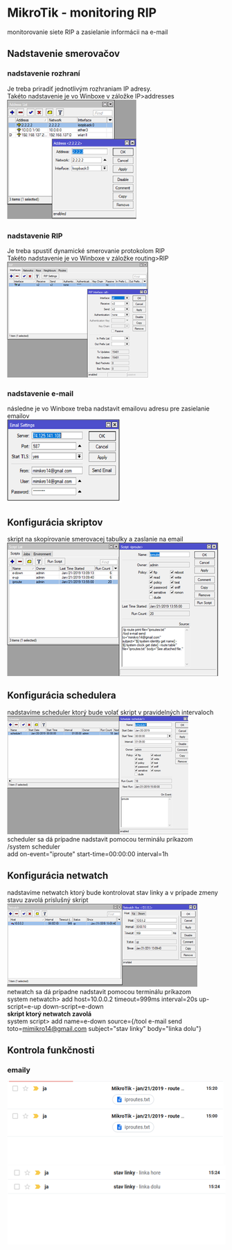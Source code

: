 # MikroTik - monitoring RIP 
monitorovanie siete RIP a zasielanie informácii na e-mail
## Nadstavenie smerovačov
### nadstavenie rozhraní
Je treba priradiť jednotlivým rozhraniam IP adresy. <br>
Takéto nadstavenie je vo Winboxe v záložke IP>addresses <br>
![nadstavenie rozhraní](images/nadstavenie_IP.png)
### nadstavenie RIP
Je treba spustiť dynamické smerovanie protokolom RIP <br>
Takéto nadstavenie je vo Winboxe v záložke routing>RIP <br>
![nadstavenie RIP](images/nadstavenie_RIP.png)
### nadstavenie e-mail
následne je vo Winboxe treba nadstavit emailovu adresu pre zasielanie emailov <br>
![nadstavenie email](images/nadstavenie_email.png)
## Konfigurácia skriptov
skript na skopírovanie smerovacej tabulky a zaslanie na email
![skript na kopírovanie smerovacej tabulky](images/skripty.png)
## Konfigurácia schedulera
nadstavíme scheduler ktorý bude volať skript v pravidelných intervaloch <br>
![nadstavenie schedulera](images/scheduler.png) <br>
scheduler sa dá prípadne nadstavit pomocou terminálu príkazom <br>
/system scheduler <br>
add on-event="iproute" start-time=00:00:00 interval=1h <br>
## Konfigurácia netwatch
nadstavíme netwatch ktorý bude kontrolovat stav linky a v prípade zmeny stavu zavolá príslušný skript <br>
![nadstavenie netwatchu](images/netwatch.png) <br>
netwatch sa dá prípadne nadstavit pomocou terminálu príkazom <br>
system netwatch> add host=10.0.0.2 timeout=999ms interval=20s up-script=e-up down-script=e-down <br>
**skript ktorý netwatch zavolá** <br>
system script> add name=e-down source={/tool e-mail send toto=mimikro14@gmail.com subject="stav linky" body="linka dolu"} <br>
## Kontrola funkčnosti
### emaily
![email1](images/email1.png) <br>
![email2](images/email2.png) <br>
